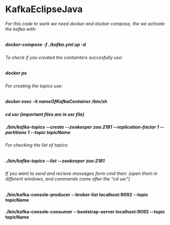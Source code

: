 # KafkaEclipseJava
###### For this code to work we need docker and docker compose, the we activate the kafka with: 
##### docker-compose -f ./kafka.yml up -d 
###### To check if you created the containters succesfully use: 
##### docker ps
###### For creating the topics use:
##### docker exec -it nameOfKafkaContainer /bin/sh
##### cd usr (important files are in usr file)
##### ./bin/kafka-topics --create --zookeeper zoo:2181 --replication-factor 1 --partitions 1 --topic topicName
###### For checking the list of topics:
##### ./bin/kafka-topics --list --zookeeper zoo:2181 
###### If you want to send and recieve messages form cmd then: (open them in different windows, and commands come after the "cd usr")
#### ./bin/kafka-console-producer --broker-list localhost:9092 --topic topicName
#### ./bin/kafka-console-consumer --bootstrap-server localhost:9092 --topic topicName
